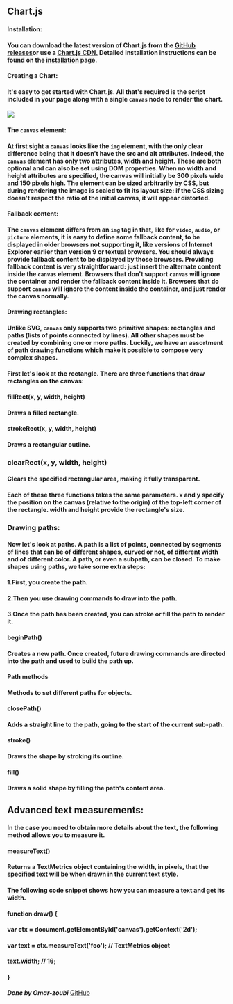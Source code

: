 ## Chart.js
#### Installation:
#### You can download the latest version of Chart.js from the [GitHub releases](https://github.com/chartjs/Chart.js/releases/tag/v2.9.4)or use a [Chart.js CDN.](https://www.jsdelivr.com/package/npm/chart.js) Detailed installation instructions can be found on the [installation](https://www.chartjs.org/docs/latest/getting-started/installation.html) page.
 
#### Creating a Chart:
#### It's easy to get started with Chart.js. All that's required is the script included in your page along with a single `canvas` node to render the chart.
 ![](https://www.developerdrive.com/wp-content/uploads/2019/07/chartjs-pie-chart-js.jpg)

#### The `canvas` element:

#### At first sight a `canvas` looks like the `img` element, with the only clear difference being that it doesn't have the src and alt attributes. Indeed, the `canvas` element has only two attributes, width and height. These are both optional and can also be set using DOM properties. When no width and height attributes are specified, the canvas will initially be 300 pixels wide and 150 pixels high. The element can be sized arbitrarily by CSS, but during rendering the image is scaled to fit its layout size: if the CSS sizing doesn't respect the ratio of the initial canvas, it will appear distorted.

#### Fallback content:
#### The `canvas` element differs from an `img` tag in that, like for `video`, `audio`, or `picture` elements, it is easy to define some fallback content, to be displayed in older browsers not supporting it, like versions of Internet Explorer earlier than version 9 or textual browsers. You should always provide fallback content to be displayed by those browsers. Providing fallback content is very straightforward: just insert the alternate content inside the `canvas` element. Browsers that don't support `canvas` will ignore the container and render the fallback content inside it. Browsers that do support `canvas` will ignore the content inside the container, and just render the canvas normally.

#### Drawing rectangles:
#### Unlike SVG, `canvas` only supports two primitive shapes: rectangles and paths (lists of points connected by lines). All other shapes must be created by combining one or more paths. Luckily, we have an assortment of path drawing functions which make it possible to compose very complex shapes.

#### First let's look at the rectangle. There are three functions that draw rectangles on the canvas:

#### fillRect(x, y, width, height)
#### Draws a filled rectangle.
#### strokeRect(x, y, width, height)
#### Draws a rectangular outline.
### clearRect(x, y, width, height)
#### Clears the specified rectangular area, making it fully transparent.
#### Each of these three functions takes the same parameters. x and y specify the position on the canvas (relative to the origin) of the top-left corner of the rectangle. width and height provide the rectangle's size.

### Drawing paths:
#### Now let's look at paths. A path is a list of points, connected by segments of lines that can be of different shapes, curved or not, of different width and of different color. A path, or even a subpath, can be closed. To make shapes using paths, we take some extra steps:
#### 1.First, you create the path.
#### 2.Then you use drawing commands to draw into the path.
#### 3.Once the path has been created, you can stroke or fill the path to render it.

#### beginPath()
#### Creates a new path. Once created, future drawing commands are directed into the path and used to build the path up.
#### Path methods
#### Methods to set different paths for objects.
#### closePath()
#### Adds a straight line to the path, going to the start of the current sub-path.
#### stroke()
#### Draws the shape by stroking its outline.
#### fill()
#### Draws a solid shape by filling the path's content area.

## Advanced text measurements:
#### In the case you need to obtain more details about the text, the following method allows you to measure it.
#### measureText()
#### Returns a TextMetrics object containing the width, in pixels, that the specified text will be when drawn in the current text style.
#### The following code snippet shows how you can measure a text and get its width.

#### function draw() {
####   var ctx = document.getElementById('canvas').getContext('2d');
####   var text = ctx.measureText('foo'); // TextMetrics object
####   text.width; // 16;
#### }

***Done by Omar-zoubi***
[GitHub](https://github.com/Omar-zoubi)